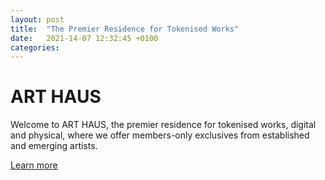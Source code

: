 ```yaml
---
layout: post
title:  "The Premier Residence for Tokenised Works"
date:   2021-14-07 12:32:45 +0100
categories:
---
```


# ART HAUS
Welcome to ART HAUS, the premier residence for tokenised works, digital and physical, where we offer members-only exclusives from established and emerging artists.

[Learn more](https://art.haus/welcome)
